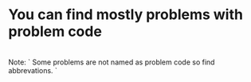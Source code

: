 # You can find mostly problems with problem code
<br>
Note: ` Some problems are not named as problem code so find abbrevations. `

